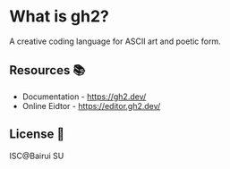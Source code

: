 # What is gh2?

A creative coding language for ASCII art and poetic form.

## Resources 📚

- Documentation - https://gh2.dev/
- Online Eidtor - https://editor.gh2.dev/

## License 📄

ISC@Bairui SU
